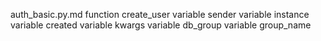 auth_basic.py.md
function create_user
	variable sender
	variable instance
	variable created
	variable kwargs
	variable db_group
	variable group_name
